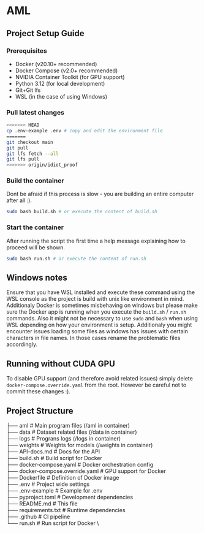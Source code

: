 # AML

## Project Setup Guide

### Prerequisites

-   Docker (v20.10+ recommended)
-   Docker Compose (v2.0+ recommended)
-   NVIDIA Container Toolkit (for GPU support)
-   Python 3.12 (for local development)
-   Git+Git lfs
-   WSL (in the case of using Windows)

### Pull latest changes
```bash
<<<<<<< HEAD
cp .env-example .env # copy and edit the environment file
=======
git checkout main
git pull
git lfs fetch --all
git lfs pull
>>>>>>> origin/idiot_proof
```

### Build the container
Dont be afraid if this process is slow - you are building an entire computer after all :).

```bash
sudo bash build.sh # or execute the content of build.sh
```

### Start the container
After running the script the first time a help message explaining how to proceed will be shown.

```bash
sudo bash run.sh # or execute the content of run.sh
```

## Windows notes
Ensure that you have WSL installed and execute these command using the WSL console as the project is build with unix like environment in mind. Additionaly Docker is sometimes misbehaving on windows but please make sure the Docker app is running when you execute the `build.sh` / `run.sh` commands. Also it might not be necessary to use `sudo` and `bash` when using WSL depending on how your environment is setup. Additionaly you might encounter issues loading some files as windows has issues with certain characters in file names. In those cases rename the problematic files accordingly.

## Running without CUDA GPU
To disable GPU support (and therefore avoid related issues) simply delete `docker-compose.override.yaml` from the root. However be careful not to commit these changes :).

## Project Structure

├── aml # Main program files (/aml in container) \
├── data # Dataset related files (/data in container) \
├── logs # Prograns logs (/logs in container) \
├── weights # Weights for models (/weights in container) \
├── API-docs.md # Docs for the API \
├── build.sh # Build script for Docker \
├── docker-compose.yaml # Docker orchestration config \
├── docker-compose.override.yaml # GPU support for Docker \
├── Dockerfile # Definition of Docker image \
├── .env # Project wide settings \
├── .env-example # Example for .env \
├── pyproject.toml # Development dependencies \
├── README.md # This file \
├── requirements.txt # Runtime dependencies \
├── .github # CI pipeline \
└── run.sh # Run script for Docker \